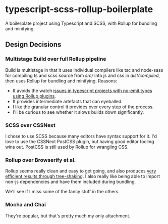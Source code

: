 # typescript-scss-rollup-boilerplate

A boilerplate project using Typescript and SCSS, with Rollup for bundling and minifying.

## Design Decisions

### Multistage Build over full Rollup pipeline

 Build is multistage in that it uses individual compilers like tsc and node-sass for compiling ts and scss source from *src/* into js and css in *dist/compiled*, then uses Rollup for bundling and minifying. Reasons:
 
 * It avoids the watch [issues in typescript projects with no-emit types using Rollup plugins](https://github.com/rollup/rollup-plugin-typescript/issues/28).
 * It provides intermediate artefacts that can eyeballed.
 * I like the granular control it provides over every step of the process.
 * I'll be curious to see whether it slows builds down significantly.

### SCSS over CSSNext

I chose to use SCSS because many editors have syntax support for it. I'd love to use the CSSNext PostCSS plugin, but having good editor tooling wins out. PostCSS is still used by Rollup for wrangling CSS.

### Rollup over Browserify et al.

Rollup seems really clean and easy to get going, and also produces [very efficient results through tree-shaking](https://github.com/samccone/The-cost-of-transpiling-es2015-in-2016). I also really like being able to import non-js dependencies and have them included during bundling.

We'll see if I miss some of the fancy stuff in the others.

### Mocha and Chai

They're popular, but that's pretty much my only attachment.